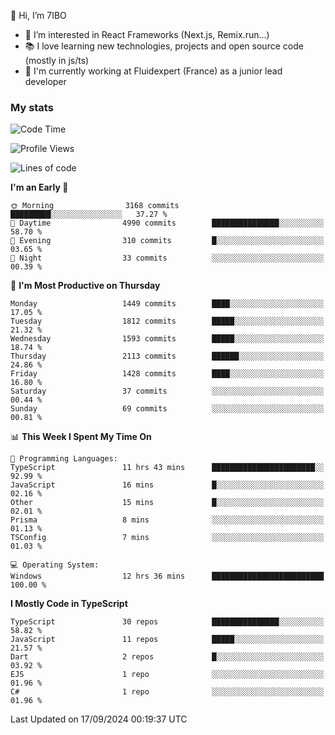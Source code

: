👋 Hi, I’m 7IBO

- 👀 I’m interested in React Frameworks (Next.js, Remix.run...)
- 📚 I love learning new technologies, projects and open source code (mostly in js/ts)
- 💼 I'm currently working at Fluidexpert (France) as a junior lead developer

### My stats
<!--START_SECTION:waka-->
![Code Time](http://img.shields.io/badge/Code%20Time-765%20hrs%2017%20mins-blue)

![Profile Views](http://img.shields.io/badge/Profile%20Views-0-blue)

![Lines of code](https://img.shields.io/badge/From%20Hello%20World%20I%27ve%20Written-8.5%20million%20lines%20of%20code-blue)

**I'm an Early 🐤** 

```text
🌞 Morning                3168 commits        █████████░░░░░░░░░░░░░░░░   37.27 % 
🌆 Daytime                4990 commits        ███████████████░░░░░░░░░░   58.70 % 
🌃 Evening                310 commits         █░░░░░░░░░░░░░░░░░░░░░░░░   03.65 % 
🌙 Night                  33 commits          ░░░░░░░░░░░░░░░░░░░░░░░░░   00.39 % 
```
📅 **I'm Most Productive on Thursday** 

```text
Monday                   1449 commits        ████░░░░░░░░░░░░░░░░░░░░░   17.05 % 
Tuesday                  1812 commits        █████░░░░░░░░░░░░░░░░░░░░   21.32 % 
Wednesday                1593 commits        █████░░░░░░░░░░░░░░░░░░░░   18.74 % 
Thursday                 2113 commits        ██████░░░░░░░░░░░░░░░░░░░   24.86 % 
Friday                   1428 commits        ████░░░░░░░░░░░░░░░░░░░░░   16.80 % 
Saturday                 37 commits          ░░░░░░░░░░░░░░░░░░░░░░░░░   00.44 % 
Sunday                   69 commits          ░░░░░░░░░░░░░░░░░░░░░░░░░   00.81 % 
```


📊 **This Week I Spent My Time On** 

```text
💬 Programming Languages: 
TypeScript               11 hrs 43 mins      ███████████████████████░░   92.99 % 
JavaScript               16 mins             █░░░░░░░░░░░░░░░░░░░░░░░░   02.16 % 
Other                    15 mins             █░░░░░░░░░░░░░░░░░░░░░░░░   02.01 % 
Prisma                   8 mins              ░░░░░░░░░░░░░░░░░░░░░░░░░   01.13 % 
TSConfig                 7 mins              ░░░░░░░░░░░░░░░░░░░░░░░░░   01.03 % 

💻 Operating System: 
Windows                  12 hrs 36 mins      █████████████████████████   100.00 % 
```

**I Mostly Code in TypeScript** 

```text
TypeScript               30 repos            ███████████████░░░░░░░░░░   58.82 % 
JavaScript               11 repos            █████░░░░░░░░░░░░░░░░░░░░   21.57 % 
Dart                     2 repos             █░░░░░░░░░░░░░░░░░░░░░░░░   03.92 % 
EJS                      1 repo              ░░░░░░░░░░░░░░░░░░░░░░░░░   01.96 % 
C#                       1 repo              ░░░░░░░░░░░░░░░░░░░░░░░░░   01.96 % 
```




 Last Updated on 17/09/2024 00:19:37 UTC
<!--END_SECTION:waka-->
